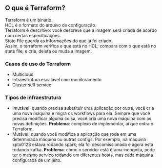 ## O que é Terraform?

Terraform é um binário.  
HCL é o formato do arquivo de configuração.  
Terraform é descritivo: você descreve que a imagem será criada de acordo com certas especificações.  
State File guarda as informações do que já foi criado.  
Assim, o terraform verifica o que está no HCL; compara com o que está no state file; e cria, deleta ou muda a imagem.  

### Casos de uso do Terraform

- Multicloud
- Infraestrutura escalável com monitoramento
- Cluster self service

### Tipos de infraestrutura

- Imutável: quando precisa substituir uma aplicação por outra, você cria uma nova máquina e migra os workflows para ela. Sempre que você precisa modificar alguma coisa, você cria uma nova máquina com as novas definições. **Problema**: complexo de implementar, aí que entra o Terraform.
- Mutável: quando você modifica a aplicação que roda em uma determinada máquina ou outras configs. Por exemplo, na máquina xpto0123 estava rodando spark; ela foi descomissionada e agora está rodando kafka. **Problema**: como o servidor está é uma incógnita, pode ter o mesmo serviço rodando em diferentes hosts, mas cada máquina configurada de um jeito.


